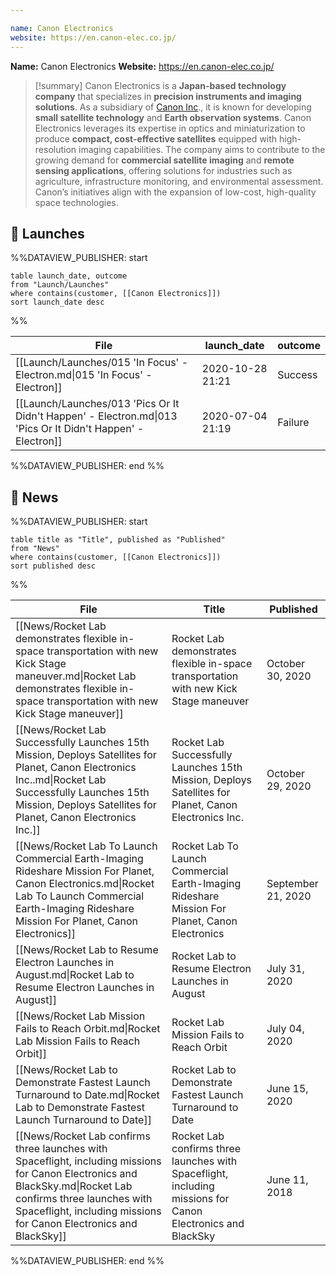 ```yaml
---

name: Canon Electronics
website: https://en.canon-elec.co.jp/
---
```


**Name:** Canon Electronics
**Website:** https://en.canon-elec.co.jp/

>[!summary]
Canon Electronics is a **Japan-based technology company** that specializes in **precision instruments and imaging solutions**. As a subsidiary of [Canon Inc](https://en.wikipedia.org/wiki/Canon_Inc.)., it is known for developing **small satellite technology** and **Earth observation systems**. Canon Electronics leverages its expertise in optics and miniaturization to produce **compact, cost-effective satellites** equipped with high-resolution imaging capabilities. The company aims to contribute to the growing demand for **commercial satellite imaging** and **remote sensing applications**, offering solutions for industries such as agriculture, infrastructure monitoring, and environmental assessment. Canon’s initiatives align with the expansion of low-cost, high-quality space technologies.

## 🚀 Launches
%%DATAVIEW_PUBLISHER: start
```
table launch_date, outcome
from "Launch/Launches"
where contains(customer, [[Canon Electronics]])
sort launch_date desc
```
%%

| File                                                                                                        | launch_date      | outcome |
| ----------------------------------------------------------------------------------------------------------- | ---------------- | ------- |
| [[Launch/Launches/015 'In Focus' - Electron.md\|015 'In Focus' - Electron]]                                 | 2020-10-28 21:21 | Success |
| [[Launch/Launches/013 'Pics Or It Didn't Happen' - Electron.md\|013 'Pics Or It Didn't Happen' - Electron]] | 2020-07-04 21:19 | Failure |

%%DATAVIEW_PUBLISHER: end %%


## 📰 News
%%DATAVIEW_PUBLISHER: start
```
table title as "Title", published as "Published"
from "News"
where contains(customer, [[Canon Electronics]])
sort published desc
```
%%

| File                                                                                                                                                                                                                               | Title                                                                                                       | Published          |
| ---------------------------------------------------------------------------------------------------------------------------------------------------------------------------------------------------------------------------------- | ----------------------------------------------------------------------------------------------------------- | ------------------ |
| [[News/Rocket Lab demonstrates flexible in-space transportation with new Kick Stage maneuver.md\|Rocket Lab demonstrates flexible in-space transportation with new Kick Stage maneuver]]                                           | Rocket Lab demonstrates flexible in-space transportation with new Kick Stage maneuver                       | October 30, 2020   |
| [[News/Rocket Lab Successfully Launches 15th Mission, Deploys Satellites for Planet, Canon Electronics Inc..md\|Rocket Lab Successfully Launches 15th Mission, Deploys Satellites for Planet, Canon Electronics Inc.]]             | Rocket Lab Successfully Launches 15th Mission, Deploys Satellites for Planet, Canon Electronics Inc.        | October 29, 2020   |
| [[News/Rocket Lab To Launch Commercial Earth-Imaging Rideshare Mission For Planet, Canon Electronics.md\|Rocket Lab To Launch Commercial Earth-Imaging Rideshare Mission For Planet, Canon Electronics]]                           | Rocket Lab To Launch Commercial Earth-Imaging Rideshare Mission For Planet, Canon Electronics               | September 21, 2020 |
| [[News/Rocket Lab to Resume Electron Launches in August.md\|Rocket Lab to Resume Electron Launches in August]]                                                                                                                     | Rocket Lab to Resume Electron Launches in August                                                            | July 31, 2020      |
| [[News/Rocket Lab Mission Fails to Reach Orbit.md\|Rocket Lab Mission Fails to Reach Orbit]]                                                                                                                                       | Rocket Lab Mission Fails to Reach Orbit                                                                     | July 04, 2020      |
| [[News/Rocket Lab to Demonstrate Fastest Launch Turnaround to Date.md\|Rocket Lab to Demonstrate Fastest Launch Turnaround to Date]]                                                                                               | Rocket Lab to Demonstrate Fastest Launch Turnaround to Date                                                 | June 15, 2020      |
| [[News/Rocket Lab confirms three launches with Spaceflight, including missions for Canon Electronics and BlackSky.md\|Rocket Lab confirms three launches with Spaceflight, including missions for Canon Electronics and BlackSky]] | Rocket Lab confirms three launches with Spaceflight, including missions for Canon Electronics and BlackSky  | June 11, 2018      |

%%DATAVIEW_PUBLISHER: end %%